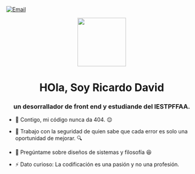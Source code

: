 
[![Email](https://img.shields.io/badge/Gmail-D14836?logo=gmail&logoColor=white)](mailto:pomabamba2001@gmail.com)
<p align="center">
  <img style="width:8rem; height:auto" src="https://media.giphy.com/media/M9gbBd9nbDrOTu1Mqx/giphy.gif" width="230"/>
</p>

<h1 align="center">HOla, Soy Ricardo David </h1>
<h3 font-size="20" align="center">un desorrallador de front end y estudiande del IESTPFFAA.</h3>
 

- 👯 Contigo, mi código nunca da 404. 😌

- 🤝 Trabajo con la seguridad de quien sabe que cada error es solo una oportunidad de mejorar. 🔍

- 💬 Pregúntame sobre diseños de sistemas y filosofía 😆

- ⚡ Dato curioso: La codificación es una pasión y no una profesión.
